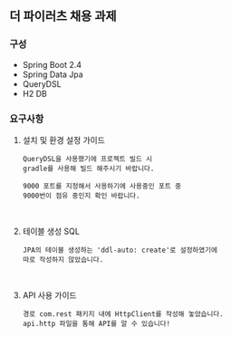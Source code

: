 ## 더 파이러츠 채용 과제

### 구성

- Spring Boot 2.4
- Spring Data Jpa
- QueryDSL 
- H2 DB

### 요구사항
1. 설치 및 환경 설정 가이드
    ```
    QueryDSL을 사용했기에 프로젝트 빌드 시 
    gradle를 사용해 빌드 해주시기 바랍니다.
   
   9000 포트를 지정해서 사용하기에 사용중인 포트 중 
   9000번이 점유 중인지 확인 바랍니다. 
    ```
   
<br/>

2. 테이블 생성 SQL
    ```
   JPA의 테이블 생성하는 'ddl-auto: create'로 설정하였기에
   따로 작성하지 않았습니다.
   ```

<br/>

3. API 사용 가이드
    ```
    경로 com.rest 패키지 내에 HttpClient를 작성해 놓았습니다.
    api.http 파일을 통해 API를 알 수 있습니다!
    ```